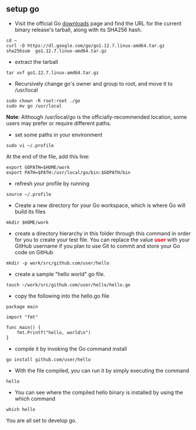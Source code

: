 
## setup go 

- Visit the official Go [downloads](https://golang.org/dl/) page and find the URL for the current binary release's tarball, along with its SHA256 hash.

```
cd ~
curl -O https://dl.google.com/go/go1.12.7.linux-amd64.tar.gz
sha256sum  go1.12.7.linux-amd64.tar.gz
```

- extract the tarball

```
tar xvf go1.12.7.linux-amd64.tar.gz
```

- Recursively change go's owner and group to root, and move it to /usr/local

```
sudo chown -R root:root ./go
sudo mv go /usr/local
```

**Note**: Although /usr/local/go is the officially-recommended location, some users may prefer or require different paths.

- set some paths in your environment

```
sudo vi ~/.profile
```

At the end of the file, add this line:

```
export GOPATH=$HOME/work
export PATH=$PATH:/usr/local/go/bin:$GOPATH/bin
```

- refresh your profile by running

```
source ~/.profile
```

- Create a new directory for your Go workspace, which is where Go will build its files

```
mkdir $HOME/work
```

- create a directory hierarchy in this folder through this command in order for you to create your test file. You can replace the value <span style="color:red">**user**</span> with your GitHub username if you plan to use Git to commit and store your Go code on GitHub

```
mkdir -p work/src/github.com/user/hello
```

- create a sample "hello world" go file.

```
touch ~/work/src/github.com/user/hello/hello.go
```

- copy the following into the hello.go file

```
package main

import "fmt"

func main() {
    fmt.Printf("hello, world\n")
}
```

- compile it by invoking the Go command install

```
go install github.com/user/hello
```

- With the file compiled, you can run it by simply executing the command

```
hello
```

- You can see where the compiled hello binary is installed by using the which command

```
which hello
```

You are all set to develop go.
